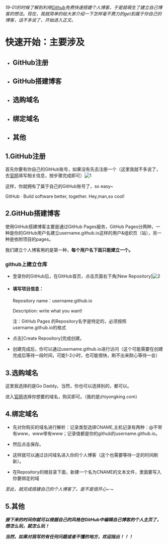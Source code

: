 *19-01的时候了解到利用[Github](https://github.com/)免费快速搭建个人博客，于是就萌生了建立自己博客的想法。现在，我就简单的给大家介绍一下怎样毫不费力的get到属于你自己的博客，话不多说了，开始进入正文。*

# **快速开始：主要涉及**

- ## GitHub注册

- ## GitHub搭建博客

- ## 选购域名

- ## 绑定域名

- ## 其他



## 1.GitHub注册

首先你要有你自己的GitHub账号，如果没有先去注册一个（这里我就不多说了，去[官网](https://github.com/)填写相关信息，按步骤完成即可）![1](C:\Users\King\zhiyongking.github.io\img\1.PNG)

这样，你就拥有了属于自己的GitHub账号了，so easy~

GitHub · Build software better, together.   Hey,man,so cool!

## 2.GitHub搭建博客

使用GitHub搭建博客主要是通过GitHub Pages服务，GitHub Pages分两种，一种是你的GitHub用户名建立username.github.io这样的用户&组织页（站），另一种是依附项目的pages。

我们建立个人博客用的是第一种，**每个用户名下面只能建立一个。**

### **github上建立仓库**

- 登录你的GitHub后，在GitHub首页，点击页面右下角[New Repository]![2](C:\Users\King\zhiyongking.github.io\img\2.PNG)

- #### 填写项目信息：

  Repository name：username.github.io

  Description: write what you want!

  注：GitHub Pages 的Repository名字是特定的，必须按照username.github.io的格式

- 点击[Create Repository]完成创建。

- 创建完成后，你可以通过username.github.io进行访问（这个可能需要在创建完成后等待一段时间，可能1-2小时，也可能很快，刷不出来耐心等待一会）



## 3.选购域名

这里我选择的是Go Daddy。当然，你也可以选择别的，都可以。

进入[官网](https://sg.godaddy.com)选择你想要的域名，购买即可。（我的是zhiyongking.com）

## 4.绑定域名

- 先对你购买的域名进行解析：记录类型选择CNAME,主机记录有两种：@不带有www，www带有www；记录值都是你的github的username.github.io。

- 然后点击保存。

- 这样就可以通过访问域名进入你的个人博客（这个也需要等待一定的时间刷新）。

- 在Repository的根目录下面，新建一个名为CNAME的文本文件，里面要写入你要绑定的域

  

  

*至此，就完成搭建自己的个人博客了。是不是很开心~·~*

## 5.其他

***接下来的时间你就可以根据自己的风格在GitHub中编辑自己博客的个人主页了，想怎么玩，就怎么玩！***

***当然，如果对我写的有任何问题或者不懂的地方，欢迎指出！！！***